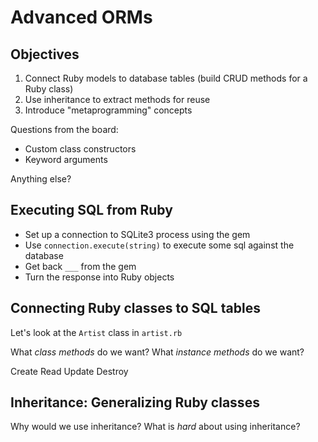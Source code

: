 # Advanced ORMs

## Objectives

1.  Connect Ruby models to database tables (build CRUD methods for a Ruby class)
2.  Use inheritance to extract methods for reuse
3.  Introduce "metaprogramming" concepts

Questions from the board:

* Custom class constructors
* Keyword arguments

Anything else?

## Executing SQL from Ruby

* Set up a connection to SQLite3 process using the gem
* Use `connection.execute(string)` to execute some sql against the database
* Get back `___` from the gem
* Turn the response into Ruby objects

## Connecting Ruby classes to SQL tables

Let's look at the `Artist` class in `artist.rb`

What _class methods_ do we want?
What _instance methods_ do we want?

Create
Read
Update
Destroy

## Inheritance: Generalizing Ruby classes

Why would we use inheritance?
What is _hard_ about using inheritance?
